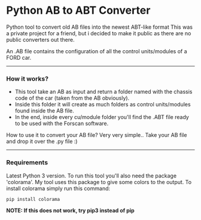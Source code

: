 # Python AB to ABT Converter

Python tool to convert old AB files into the newest ABT-like format
This was a private project for a friend, but i decided to make it public as there are no public converters out there.

An .AB file contains the configuration of all the control units/modules of a FORD car.

<hr>

### How it works?

-   This tool take an AB as input and return a folder named with the chassis code of the car (taken from the AB obviously).
-   Inside this folder it will create as much folders as control units/modules found inside the AB file.
-   In the end, inside every cu/module folder you'll find the .ABT file ready to be used with the Forscan software.

How to use it to convert your AB file? Very very simple..
Take your AB file and drop it over the .py file :)

<hr>

### Requirements

Latest Python 3 version.
To run this tool you'll also need the package 'colorama'. My tool uses this package to give some colors to the output.
To install colorama simply run this command:

```python
pip install colorama
```

**NOTE: If this does not work, try pip3 instead of pip**
